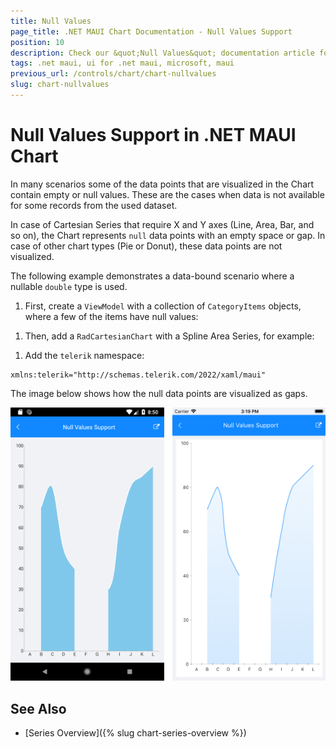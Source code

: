 ```yaml
---
title: Null Values
page_title: .NET MAUI Chart Documentation - Null Values Support
position: 10
description: Check our &quot;Null Values&quot; documentation article for Telerik Chart for .NET MAUI.
tags: .net maui, ui for .net maui, microsoft, maui
previous_url: /controls/chart/chart-nullvalues
slug: chart-nullvalues
---
```


# Null Values Support in .NET MAUI Chart

In many scenarios some of the data points that are visualized in the Chart contain empty or null values. These are the cases when data is not available for some records from the used dataset.

In case of Cartesian Series that require X and Y axes (Line, Area, Bar, and so on), the Chart represents `null` data points with an empty space or gap. In case of other chart types (Pie or Donut), these data points are not visualized.

The following example demonstrates a data-bound scenario where a nullable `double` type is used.

1. First, create a `ViewModel` with a collection of `CategoryItems` objects, where a few of the items have null values:

 <snippet id='chart-nullvalues-viewmodel'/>


1. Then, add a `RadCartesianChart` with a Spline Area Series, for example:

 <snippet id='chart-nullvalues-xaml'/>

 1. Add the `telerik` namespace:

 ```XAML
xmlns:telerik="http://schemas.telerik.com/2022/xaml/maui" 
 ```

The image below shows how the null data points are visualized as gaps.

![CartesianChart NullValues](images/chart-nullvalues.png)

## See Also

- [Series Overview]({% slug chart-series-overview %})
